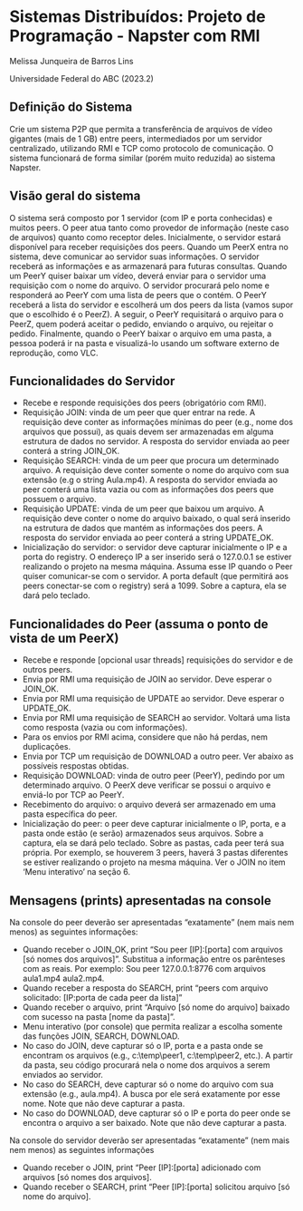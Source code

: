 # Sistemas Distribuídos: Projeto de Programação - Napster com RMI
Melissa Junqueira de Barros Lins

Universidade Federal do ABC (2023.2)

## Definição do Sistema
Crie um sistema P2P que permita a transferência de arquivos de vídeo gigantes (mais de 1 GB) entre peers, intermediados por um servidor centralizado, utilizando RMI e TCP como protocolo de comunicação. O sistema funcionará de forma similar (porém muito reduzida) ao sistema Napster.

## Visão geral do sistema
O sistema será composto por 1 servidor (com IP e porta conhecidas) e muitos peers. O peer atua tanto como provedor de informação (neste caso de arquivos) quanto como receptor deles. Inicialmente, o servidor estará disponível para receber requisições dos peers. Quando um PeerX entra no sistema, deve comunicar ao servidor suas informações. O servidor receberá as informações e as armazenará para futuras consultas. Quando um PeerY quiser baixar um vídeo, deverá enviar para o servidor uma requisição com o nome do arquivo. O servidor procurará pelo nome e responderá ao PeerY com uma lista de peers que o contém. O PeerY receberá a lista do servidor e escolherá um dos peers da lista (vamos supor que o escolhido é o PeerZ). A seguir, o PeerY requisitará o arquivo para o PeerZ, quem poderá aceitar o pedido, enviando o arquivo, ou rejeitar o pedido. Finalmente, quando o PeerY baixar o arquivo em uma pasta, a pessoa poderá ir na pasta e visualizá-lo usando um software externo de reprodução, como VLC.

## Funcionalidades do Servidor
* Recebe e responde requisições dos peers (obrigatório com RMI).
* Requisição JOIN: vinda de um peer que quer entrar na rede. A requisição deve conter as informações mínimas do peer (e.g., nome dos arquivos que possui), as quais devem ser armazenadas em alguma estrutura de dados no servidor. A resposta do servidor enviada ao peer conterá a string JOIN_OK.
* Requisição SEARCH: vinda de um peer que procura um determinado arquivo. A requisição deve conter somente o nome do arquivo com sua extensão (e.g o string Aula.mp4). A resposta do servidor enviada ao peer conterá uma lista vazia ou com as informações dos peers que possuem o arquivo.
* Requisição UPDATE: vinda de um peer que baixou um arquivo. A requisição deve conter o nome do arquivo baixado, o qual será inserido na estrutura de dados que mantém as informações dos peers. A resposta do servidor enviada ao peer conterá a string UPDATE_OK.
* Inicialização do servidor: o servidor deve capturar inicialmente o IP e a porta do registry. O endereço IP a ser inserido será o 127.0.0.1 se estiver realizando o projeto na mesma máquina. Assuma esse IP quando o Peer quiser comunicar-se com o servidor. A porta default (que permitirá aos peers conectar-se com o registry) será a 1099. Sobre a captura, ela se dará pelo teclado.

## Funcionalidades do Peer (assuma o ponto de vista de um PeerX)
* Recebe e responde [opcional usar threads] requisições do servidor e de outros peers.
* Envia por RMI uma requisição de JOIN ao servidor. Deve esperar o JOIN_OK.
* Envia por RMI uma requisição de UPDATE ao servidor. Deve esperar o UPDATE_OK.
* Envia por RMI uma requisição de SEARCH ao servidor. Voltará uma lista como resposta (vazia ou com informações).
* Para os envios por RMI acima, considere que não há perdas, nem duplicações.
* Envia por TCP um requisição de DOWNLOAD a outro peer. Ver abaixo as possíveis respostas obtidas.
* Requisição DOWNLOAD: vinda de outro peer (PeerY), pedindo por um determinado arquivo. O PeerX deve verificar se possui o arquivo e enviá-lo por TCP ao PeerY.
* Recebimento do arquivo: o arquivo deverá ser armazenado em uma pasta específica do peer.
* Inicialização do peer: o peer deve capturar inicialmente o IP, porta, e a pasta onde estão (e serão) armazenados seus arquivos. Sobre a captura, ela se dará pelo teclado. Sobre as pastas, cada peer terá sua própria. Por exemplo, se houverem 3 peers, haverá 3 pastas diferentes se estiver realizando o projeto na mesma máquina. Ver o JOIN no item ‘Menu interativo’ na seção 6.

## Mensagens (prints) apresentadas na console
Na console do peer deverão ser apresentadas “exatamente” (nem mais nem menos) as seguintes informações:
* Quando receber o JOIN_OK, print “Sou peer [IP]:[porta] com arquivos [só nomes dos arquivos]”. Substitua a informação entre os parênteses com as reais. Por exemplo: Sou peer 127.0.0.1:8776 com arquivos aula1.mp4 aula2.mp4.
* Quando receber a resposta do SEARCH, print “peers com arquivo solicitado: [IP:porta de cada peer da lista]”
* Quando receber o arquivo, print “Arquivo [só nome do arquivo] baixado com sucesso na pasta [nome da pasta]”.
* Menu interativo (por console) que permita realizar a escolha somente das funções JOIN, SEARCH, DOWNLOAD.
* No caso do JOIN, deve capturar só o IP, porta e a pasta onde se encontram os arquivos (e.g., c:\temp\peer1\, c:\temp\peer2\, etc.). A partir da pasta, seu código procurará nela o nome dos arquivos a serem enviados ao servidor.
* No caso do SEARCH, deve capturar só o nome do arquivo com sua extensão (e.g., aula.mp4). A busca por ele será exatamente por esse nome. Note que não deve capturar a pasta. 
* No caso do DOWNLOAD, deve capturar só o IP e porta do peer onde se encontra o arquivo a ser baixado. Note que não deve capturar a pasta.

Na console do servidor deverão ser apresentadas “exatamente” (nem mais nem menos) as seguintes informações
* Quando receber o JOIN, print “Peer [IP]:[porta] adicionado com arquivos [só nomes dos arquivos].
* Quando receber o SEARCH, print “Peer [IP]:[porta] solicitou arquivo [só nome do arquivo].
